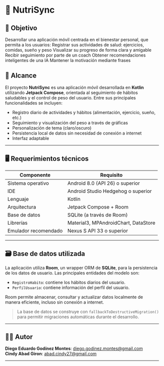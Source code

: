 # 📱 NutriSync

## 🎯 Objetivo

Desarrollar una aplicación móvil centrada en el bienestar personal, que permita a los usuarios:
Registrar sus actividades de salud: ejercicios, comidas, sueño y peso
Visualizar su progreso de forma clara y amigable
Recibir seguimiento por parte de un coach
Obtener recomendaciones inteligentes de una IA
Mantener la motivación mediante frases


## 📌 Alcance

El proyecto **NutriSync** es una aplicación móvil desarrollada en **Kotlin** utilizando **Jetpack Compose**, orientada al seguimiento de hábitos saludables y el control de peso del usuario. Entre sus principales funcionalidades se incluyen:

- Registro diario de actividades y hábitos (alimentación, ejercicio, sueño, etc.)
- Seguimiento y visualización del peso a través de gráficas
- Personalización de tema (claro/oscuro)
- Persistencia local de datos sin necesidad de conexión a internet
- Interfaz adaptable

---

## 🖥️ Requerimientos técnicos

| Componente         | Requisito                                  |
|--------------------|---------------------------------------------|
| Sistema operativo  | Android 8.0 (API 26) o superior              |
| IDE                | Android Studio Hedgehog o superior          |
| Lenguaje           | Kotlin                                       |
| Arquitectura       | Jetpack Compose + Room                      |
| Base de datos      | SQLite (a través de Room)                   |
| Librerías          | Material3, MPAndroidChart, DataStore        |
| Emulador recomendado | Nexus S API 33 o superior                |

---

## 🗃️ Base de datos utilizada

La aplicación utiliza **Room**, un wrapper ORM de **SQLite**, para la persistencia de los datos de usuario. Las principales entidades del modelo son:

- `RegistroHabito`: contiene los hábitos diarios del usuario.
- `PerfilUsuario`: contiene información del perfil del usuario.

Room permite almacenar, consultar y actualizar datos localmente de manera eficiente, incluso sin conexión a internet.

> La base de datos se construye con `fallbackToDestructiveMigration()` para permitir migraciones automáticas durante el desarrollo.

---

## 👨‍💻 Autor

**Diego Eduardo Godínez Montes**: diego.godinez.montes@gmail.com  
**Cindy Abad Giron**: abad.cindy27@gmail.com

---

